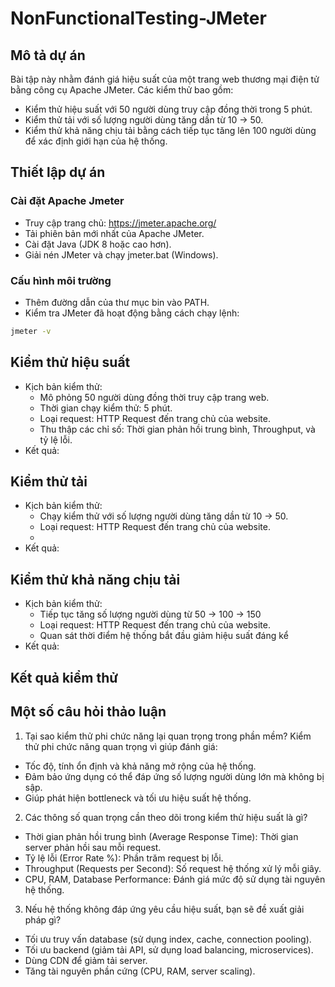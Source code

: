 # NonFunctionalTesting-JMeter
## Mô tả dự án
Bài tập này nhằm đánh giá hiệu suất của một trang web thương mại điện tử bằng công cụ Apache JMeter. Các kiểm thử bao gồm:
- Kiểm thử hiệu suất với 50 người dùng truy cập đồng thời trong 5 phút.
- Kiểm thử tải với số lượng người dùng tăng dần từ 10 → 50.
- Kiểm thử khả năng chịu tải bằng cách tiếp tục tăng lên 100 người dùng để xác định giới hạn của hệ thống.
## Thiết lập dự án
### Cài đặt Apache Jmeter
- Truy cập trang chủ: https://jmeter.apache.org/
- Tải phiên bản mới nhất của Apache JMeter.
- Cài đặt Java (JDK 8 hoặc cao hơn).
- Giải nén JMeter và chạy jmeter.bat (Windows).
### Cấu hình môi trường
- Thêm đường dẫn của thư mục bin vào PATH.
- Kiểm tra JMeter đã hoạt động bằng cách chạy lệnh:
```bash
jmeter -v
```
## Kiểm thử hiệu suất
- Kịch bản kiểm thử: 
  - Mô phỏng 50 người dùng đồng thời truy cập trang web.
  - Thời gian chạy kiểm thử: 5 phút.
  - Loại request: HTTP Request đến trang chủ của website.
  - Thu thập các chỉ số: Thời gian phản hồi trung bình, Throughput, và tỷ lệ lỗi.
- Kết quả: 

## Kiểm thử tải
- Kịch bản kiểm thử: 
  - Chạy kiểm thử với số lượng người dùng tăng dần từ 10 → 50.
  - Loại request: HTTP Request đến trang chủ của website.
  - 
- Kết quả:
  
## Kiểm thử khả năng chịu tải
- Kịch bản kiểm thử: 
  - Tiếp tục tăng số lượng người dùng từ 50 → 100 → 150
  - Loại request: HTTP Request đến trang chủ của website.
  - Quan sát thời điểm hệ thống bắt đầu giảm hiệu suất đáng kể
- Kết quả:
  
## Kết quả kiểm thử

## Một số câu hỏi thảo luận
1. Tại sao kiểm thử phi chức năng lại quan trọng trong phần mềm?
Kiểm thử phi chức năng quan trọng vì giúp đánh giá:
  - Tốc độ, tính ổn định và khả năng mở rộng của hệ thống.
  - Đảm bảo ứng dụng có thể đáp ứng số lượng người dùng lớn mà không bị sập.
  - Giúp phát hiện bottleneck và tối ưu hiệu suất hệ thống.
2. Các thông số quan trọng cần theo dõi trong kiểm thử hiệu suất là gì?
- Thời gian phản hồi trung bình (Average Response Time): Thời gian server phản hồi sau mỗi request.
- Tỷ lệ lỗi (Error Rate %): Phần trăm request bị lỗi.
- Throughput (Requests per Second): Số request hệ thống xử lý mỗi giây.
- CPU, RAM, Database Performance: Đánh giá mức độ sử dụng tài nguyên hệ thống.
3. Nếu hệ thống không đáp ứng yêu cầu hiệu suất, bạn sẽ đề xuất giải pháp gì?
- Tối ưu truy vấn database (sử dụng index, cache, connection pooling).
- Tối ưu backend (giảm tải API, sử dụng load balancing, microservices).
- Dùng CDN để giảm tải server.
- Tăng tài nguyên phần cứng (CPU, RAM, server scaling).
